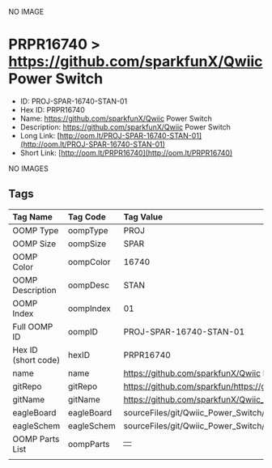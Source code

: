 


  
NO IMAGE  
# PRPR16740 > https://github.com/sparkfunX/Qwiic Power Switch

- ID: PROJ-SPAR-16740-STAN-01
- Hex ID: PRPR16740
- Name: https://github.com/sparkfunX/Qwiic Power Switch
- Description: https://github.com/sparkfunX/Qwiic Power Switch
- Long Link: [http://oom.lt/PROJ-SPAR-16740-STAN-01](http://oom.lt/PROJ-SPAR-16740-STAN-01)
- Short Link: [http://oom.lt/PRPR16740](http://oom.lt/PRPR16740)
  
NO IMAGES  
## Tags
  

|Tag Name|Tag Code|Tag Value|
| :--- | :--- | :--- |
|OOMP Type|oompType|PROJ|
|OOMP Size|oompSize|SPAR|
|OOMP Color|oompColor|16740|
|OOMP Description|oompDesc|STAN|
|OOMP Index|oompIndex|01|
|Full OOMP ID|oompID|PROJ-SPAR-16740-STAN-01|
|Hex ID (short code)|hexID|PRPR16740|
|name|name|https://github.com/sparkfunX/Qwiic Power Switch|
|gitRepo|gitRepo|https://github.com/sparkfun/https://github.com/sparkfunX/Qwiic_Power_Switch|
|gitName|gitName|https://github.com/sparkfunX/Qwiic_Power_Switch|
|eagleBoard|eagleBoard|sourceFiles/git/Qwiic_Power_Switch/Hardware/Qwiic Power Switch.brd|
|eagleSchem|eagleSchem|sourceFiles/git/Qwiic_Power_Switch/Hardware/Qwiic Power Switch.sch|
|OOMP Parts List|oompParts|<table><tr><td></td></tr></table>|
||||
